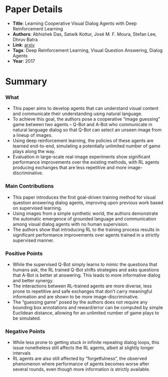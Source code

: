 # Paper Details

* **Title**: Learning Cooperative Visual Dialog Agents with Deep Reinforcement Learning
* **Authors**: Abhishek Das, Satwik Kottur, José M. F. Moura, Stefan Lee, Dhruv Batra
* **Link**: [arxiv](https://arxiv.org/pdf/1703.06585.pdf)
* **Tags**: Deep Reinforcement Learning, Visual Question Answering, Dialog Agents
* **Year**: 2017

# Summary

### What

* This paper aims to develop agents that can understand visual content and communicate their understanding using natural language. 
* To achieve this goal, the authors pose a cooperative “image guessing” game between two agents – Q-Bot and A-Bot who communicate in natural language dialog so that Q-Bot can select an unseen image from a lineup of images. 
* Using deep reinforcement learning, the policies of these agents are learned end-to-end, simulating a potentially unlimited number of game plays along the way. 
* Evaluation in large-scale real-image experiments show significant performance improvements over the existing methods, with RL agents producing exchanges that are less repetitive and more image-discriminative.


### Main Contributions
* This paper introduces the first goal-driven training method for visual question answering dialog agents, improving upon previous work based on supervised learning.
* Using images from a simple synthetic world, the authors demonstrate the automatic emergence of grounded language and communication among visual dialog agents with no human supervision.
* The authors show that introducing RL to the training process results in significant performance improvements over agents trained in a strictly supervised manner.


### Positive Points
* While the supervised Q-Bot simply learns to mimic the questions that humans ask, the RL trained Q-Bot shifts strategies and asks questions that A-Bot is better at answering. This leads to more informative dialog and better synergy.
* The interactions between RL-trained agents are more diverse, less prone to repetitive and safe exchanges that don’t carry meaningful information and are shown to be more image-discriminative.
* The “guessing game” posed by the authors does not require any bounding box annotations and reward/error can be computed by simple Euclidean distance, allowing for an unlimited number of game plays to be simulated.


### Negative Points
* While less prone to getting stuck in infinite repeating dialog loops, this issue nonetheless still affects the RL agents, albeit at slightly longer intervals
* RL agents are also still affected by “forgetfulness”, the observed phenomenon where performance of agents becomes worse after several rounds, even though more information is strictly available.





